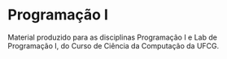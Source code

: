 # Programação I

Material produzido para as disciplinas Programação I e Lab de
Programação I, do Curso de Ciência da Computação da UFCG.
